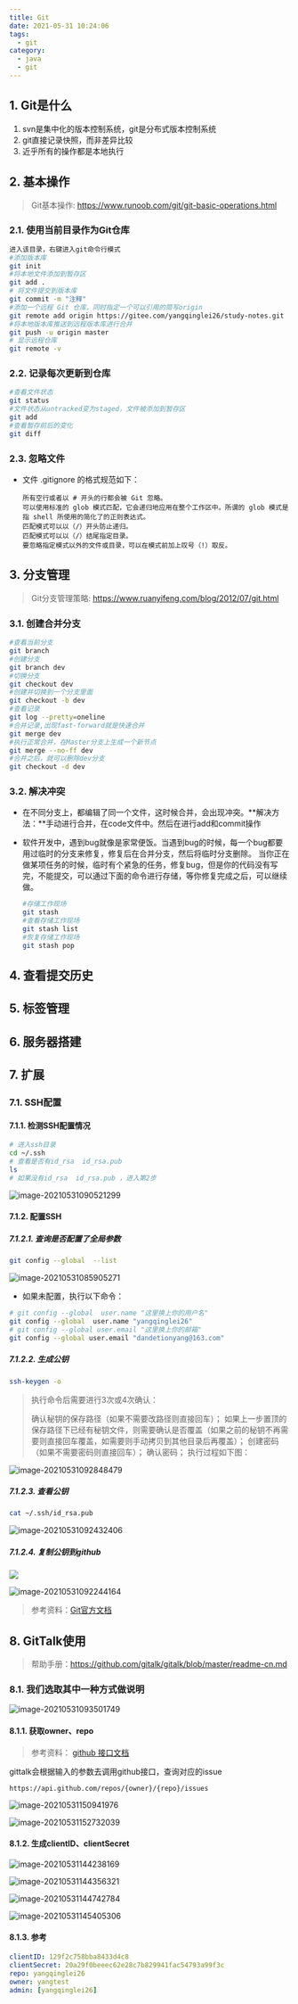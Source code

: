 ```yaml
---
title: Git
date: 2021-05-31 10:24:06
tags:
  - git
category:
  - java
  - git
---
```


## 1. Git是什么

1.  svn是集中化的版本控制系统，git是分布式版本控制系统
2.  git直接记录快照，而非差异比较
3.  近乎所有的操作都是本地执行

## 2. 基本操作

> Git基本操作:  https://www.runoob.com/git/git-basic-operations.html

### 2.1. 使用当前目录作为Git仓库

```bash
进入该目录，右键进入git命令行模式
#添加版本库
git init
#将本地文件添加到暂存区
git add .  
# 将文件提交到版本库
git commit -m "注释"  
#添加一个远程 Git 仓库，同时指定一个可以引用的简写origin
git remote add origin https://gitee.com/yangqinglei26/study-notes.git  
#将本地版本库推送到远程版本库进行合并
git push -u origin master  
# 显示远程仓库
git remote -v
```

### 2.2. 记录每次更新到仓库

```bash
#查看文件状态
git status  
#文件状态从untracked变为staged，文件被添加到暂存区
git add  
#查看暂存前后的变化
git diff  
```

### 2.3. 忽略文件

- 文件 .gitignore 的格式规范如下：

  ```
  所有空行或者以 # 开头的行都会被 Git 忽略。
  可以使用标准的 glob 模式匹配，它会递归地应用在整个工作区中。所谓的 glob 模式是指 shell 所使用的简化了的正则表达式。
  匹配模式可以以（/）开头防止递归。
  匹配模式可以以（/）结尾指定目录。
  要忽略指定模式以外的文件或目录，可以在模式前加上叹号（!）取反。
  ```

## 3. 分支管理

> Git分支管理策略:  https://www.ruanyifeng.com/blog/2012/07/git.html

### 3.1. 创建合并分支

```bash
#查看当前分支
git branch 
#创建分支
git branch dev
#切换分支
git checkout dev
#创建并切换到一个分支里面
git checkout -b dev
#查看记录
git log --pretty=oneline
#合并记录,出现fast-forward就是快速合并
git merge dev
#执行正常合并，在Master分支上生成一个新节点
git merge --no-ff dev
#合并之后，就可以删除dev分支
git checkout -d dev
```

### 3.2. 解决冲突

- 在不同分支上，都编辑了同一个文件，这时候合并，会出现冲突。**解决方法：**手动进行合并，在code文件中。然后在进行add和commit操作

- 软件开发中，遇到bug就像是家常便饭。当遇到bug的时候，每一个bug都要用过临时的分支来修复，修复后在合并分支，然后将临时分支删除。
  当你正在做某项任务的时候，临时有个紧急的任务，修复bug，但是你的代码没有写完，不能提交，可以通过下面的命令进行存储，等你修复完成之后，可以继续做。

  ```bash
  #存储工作现场
  git stash
  #查看存储工作现场
  git stash list
  #恢复存储工作现场
  git stash pop
  ```

## 4. 查看提交历史



## 5. 标签管理

## 6. 服务器搭建

## 7. 扩展

### 7.1. SSH配置

#### 7.1.1. 检测SSH配置情况

```bash
# 进入ssh目录
cd ~/.ssh
# 查看是否有id_rsa  id_rsa.pub 
ls
# 如果没有id_rsa  id_rsa.pub ，进入第2步
```

![image-20210531090521299](Git/image-20210531090521299.png)

#### 7.1.2. 配置SSH

##### 7.1.2.1. 查询是否配置了全局参数

```bash
git config --global  --list 
```

![image-20210531085905271](Git/image-20210531085905271.png)

- 如果未配置，执行以下命令：

```bash
# git config --global  user.name "这里换上你的用户名"
git config --global  user.name "yangqinglei26"
# git config --global user.email "这里换上你的邮箱"
git config --global user.email "dandetionyang@163.com"
```

##### 7.1.2.2. 生成公钥

```bash
ssh-keygen -o
```

> 执行命令后需要进行3次或4次确认：
>
> 确认秘钥的保存路径（如果不需要改路径则直接回车）；
> 如果上一步置顶的保存路径下已经有秘钥文件，则需要确认是否覆盖（如果之前的秘钥不再需要则直接回车覆盖，如需要则手动拷贝到其他目录后再覆盖）；
> 创建密码（如果不需要密码则直接回车）；
> 确认密码；
> 执行过程如下图：

![image-20210531092848479](Git/image-20210531092848479.png)

##### 7.1.2.3. 查看公钥

```bash
cat ~/.ssh/id_rsa.pub
```

![image-20210531092432406](Git/image-20210531092432406.png)

##### 7.1.2.4. 复制公钥到github

![](Git/image-20210531091935818.png)

![image-20210531092244164](Git/image-20210531092244164.png)

> 参考资料：[Git官方文档](https://git-scm.com/book/zh/v2/%E6%9C%8D%E5%8A%A1%E5%99%A8%E4%B8%8A%E7%9A%84-Git-%E7%94%9F%E6%88%90-SSH-%E5%85%AC%E9%92%A5)

## 8. GitTalk使用

> 帮助手册：https://github.com/gitalk/gitalk/blob/master/readme-cn.md

### 8.1. 我们选取其中一种方式做说明

![image-20210531093501749](Git/image-20210531093501749.png)

#### 8.1.1. 获取owner、repo

> 参考资料： [github 接口文档](https://docs.github.com/en/rest/reference/issues)

gittalk会根据输入的参数去调用github接口，查询对应的issue

```
https://api.github.com/repos/{owner}/{repo}/issues
```

![image-20210531150941976](Git/image-20210531150941976.png)

![image-20210531152732039](Git/image-20210531152732039.png)

#### 8.1.2. 生成clientID、clientSecret

![image-20210531144238169](Git/image-20210531144238169.png)

![image-20210531144356321](Git/image-20210531144356321.png)

![image-20210531144742784](Git/image-20210531144742784.png)

![image-20210531145405306](Git/image-20210531145405306.png)

#### 8.1.3. 参考

```yaml
clientID: 129f2c758bba8433d4c8
clientSecret: 20a29f0beeec62e28c7b829941fac54793a99f3c
repo: yangqinglei26
owner: yangtest
admin: [yangqinglei26]
```

